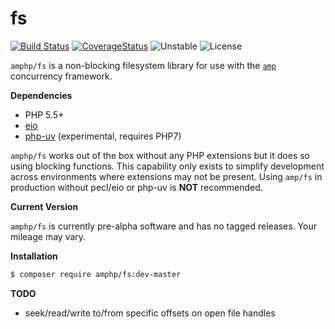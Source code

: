 # fs

[![Build Status](https://img.shields.io/travis/amphp/fs/master.svg?style=flat-square)](https://travis-ci.org/amphp/fs)
[![CoverageStatus](https://img.shields.io/coveralls/amphp/fs/master.svg?style=flat-square)](https://coveralls.io/github/amphp/fs?branch=master)
![Unstable](https://img.shields.io/badge/api-unstable-orange.svg?style=flat-square)
![License](https://img.shields.io/badge/license-MIT-blue.svg?style=flat-square)


`amphp/fs` is a non-blocking filesystem library for use with the [`amp`](https://github.com/amphp/amp)
concurrency framework.

**Dependencies**

- PHP 5.5+
- [eio](https://pecl.php.net/package/eio)
- [php-uv](https://github.com/bwoebi/php-uv) (experimental, requires PHP7)

`amphp/fs` works out of the box without any PHP extensions but it does so using
blocking functions. This capability only exists to simplify development across
environments where extensions may not be present. Using `amp/fs` in production
without pecl/eio or php-uv is **NOT** recommended.

**Current Version**

`amphp/fs` is currently pre-alpha software and has no tagged releases. Your mileage may vary.

**Installation**

```bash
$ composer require amphp/fs:dev-master
```

**TODO**

- seek/read/write to/from specific offsets on open file handles